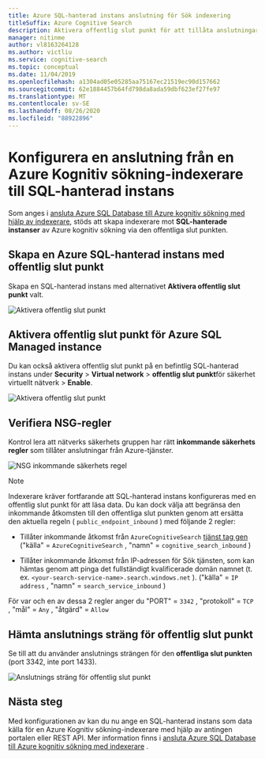 ```yaml
---
title: Azure SQL-hanterad instans anslutning för Sök indexering
titleSuffix: Azure Cognitive Search
description: Aktivera offentlig slut punkt för att tillåta anslutningar till SQL-hanterade instanser från en indexerare på Azure Kognitiv sökning.
manager: nitinme
author: vl8163264128
ms.author: victliu
ms.service: cognitive-search
ms.topic: conceptual
ms.date: 11/04/2019
ms.openlocfilehash: a1304ad05e05285aa75167ec21519ec90d157662
ms.sourcegitcommit: 62e1884457b64fd798da8ada59dbf623ef27fe97
ms.translationtype: MT
ms.contentlocale: sv-SE
ms.lasthandoff: 08/26/2020
ms.locfileid: "88922896"
---
```

# <a name="configure-a-connection-from-an-azure-cognitive-search-indexer-to-sql-managed-instance"></a>Konfigurera en anslutning från en Azure Kognitiv sökning-indexerare till SQL-hanterad instans

Som anges i [ansluta Azure SQL Database till Azure kognitiv sökning med hjälp av indexerare](search-howto-connecting-azure-sql-database-to-azure-search-using-indexers.md#faq), stöds att skapa indexerare mot **SQL-hanterade instanser** av Azure kognitiv sökning via den offentliga slut punkten.

## <a name="create-azure-sql-managed-instance-with-public-endpoint"></a>Skapa en Azure SQL-hanterad instans med offentlig slut punkt
Skapa en SQL-hanterad instans med alternativet **Aktivera offentlig slut punkt** valt.

   ![Aktivera offentlig slut punkt](media/search-howto-connecting-azure-sql-mi-to-azure-search-using-indexers/enable-public-endpoint.png "Aktivera offentlig slut punkt")

## <a name="enable-azure-sql-managed-instance-public-endpoint"></a>Aktivera offentlig slut punkt för Azure SQL Managed instance
Du kan också aktivera offentlig slut punkt på en befintlig SQL-hanterad instans under **Security**  >  **Virtual network**  >  **offentlig slut punkt**för säkerhet virtuellt nätverk  >  **Enable**.

   ![Aktivera offentlig slut punkt](media/search-howto-connecting-azure-sql-mi-to-azure-search-using-indexers/mi-vnet.png "Aktivera offentlig slut punkt")

## <a name="verify-nsg-rules"></a>Verifiera NSG-regler
Kontrol lera att nätverks säkerhets gruppen har rätt **inkommande säkerhets regler** som tillåter anslutningar från Azure-tjänster.

   ![NSG inkommande säkerhets regel](media/search-howto-connecting-azure-sql-mi-to-azure-search-using-indexers/nsg-rule.png "NSG inkommande säkerhets regel")

> [!NOTE]
> Indexerare kräver fortfarande att SQL-hanterad instans konfigureras med en offentlig slut punkt för att läsa data.
> Du kan dock välja att begränsa den inkommande åtkomsten till den offentliga slut punkten genom att ersätta den aktuella regeln ( `public_endpoint_inbound` ) med följande 2 regler:
>
> * Tillåter inkommande åtkomst från `AzureCognitiveSearch` [tjänst tag gen](../virtual-network/service-tags-overview.md#available-service-tags) ("källa" = `AzureCognitiveSearch` , "namn" = `cognitive_search_inbound` )
>
> * Tillåter inkommande åtkomst från IP-adressen för Sök tjänsten, som kan hämtas genom att pinga det fullständigt kvalificerade domän namnet (t. ex. `<your-search-service-name>.search.windows.net` ). ("källa" = `IP address` , "namn" = `search_service_inbound` )
>
> För var och en av dessa 2 regler anger du "PORT" = `3342` , "protokoll" = `TCP` , "mål" = `Any` , "åtgärd" = `Allow`

## <a name="get-public-endpoint-connection-string"></a>Hämta anslutnings sträng för offentlig slut punkt
Se till att du använder anslutnings strängen för den **offentliga slut punkten** (port 3342, inte port 1433).

   ![Anslutnings sträng för offentlig slut punkt](media/search-howto-connecting-azure-sql-mi-to-azure-search-using-indexers/mi-connection-string.png "Anslutnings sträng för offentlig slut punkt")

## <a name="next-steps"></a>Nästa steg
Med konfigurationen av kan du nu ange en SQL-hanterad instans som data källa för en Azure Kognitiv sökning-indexerare med hjälp av antingen portalen eller REST API. Mer information finns i [ansluta Azure SQL Database till Azure kognitiv sökning med indexerare](search-howto-connecting-azure-sql-database-to-azure-search-using-indexers.md) .